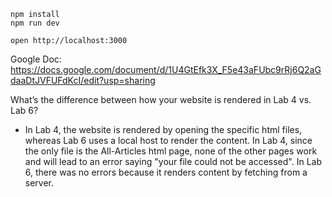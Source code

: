 ```
npm install
npm run dev
```

```
open http://localhost:3000
```

Google Doc: https://docs.google.com/document/d/1U4GtEfk3X_F5e43aFUbc9rRj6Q2aGdaaDtJVFUFdKcI/edit?usp=sharing

What’s the difference between how your website is rendered in Lab 4 vs. Lab 6?
- In Lab 4, the website is rendered by opening the specific html files, whereas Lab 6 uses a local host to render the content. In Lab 4, since the only file is the All-Articles html page, none of the other pages work and will lead to an error saying "your file could not be accessed". In Lab 6, there was no errors because it renders content by fetching from a server. 